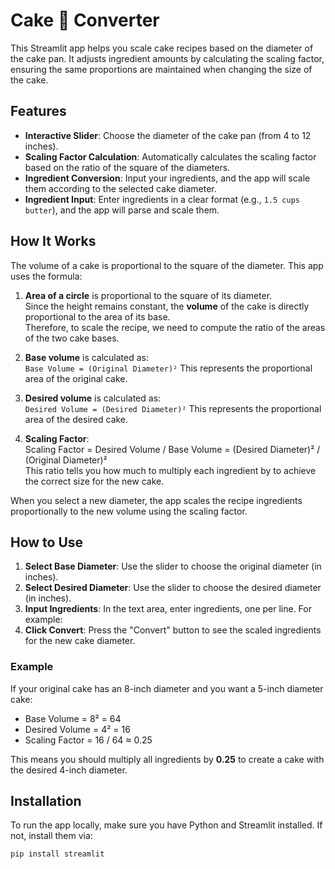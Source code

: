 # Cake 🍰 Converter

This Streamlit app helps you scale cake recipes based on the diameter of the cake pan. It adjusts ingredient amounts by calculating the scaling factor, ensuring the same proportions are maintained when changing the size of the cake.

## Features

- **Interactive Slider**: Choose the diameter of the cake pan (from 4 to 12 inches).
- **Scaling Factor Calculation**: Automatically calculates the scaling factor based on the ratio of the square of the diameters.
- **Ingredient Conversion**: Input your ingredients, and the app will scale them according to the selected cake diameter.
- **Ingredient Input**: Enter ingredients in a clear format (e.g., `1.5 cups butter`), and the app will parse and scale them.

## How It Works

The volume of a cake is proportional to the square of the diameter. This app uses the formula:

1. **Area of a circle** is proportional to the square of its diameter.  
   Since the height remains constant, the **volume** of the cake is directly proportional to the area of its base.  
   Therefore, to scale the recipe, we need to compute the ratio of the areas of the two cake bases.

2. **Base volume** is calculated as:  
   ```Base Volume = (Original Diameter)²```
   This represents the proportional area of the original cake.

3. **Desired volume** is calculated as:  
   ```Desired Volume = (Desired Diameter)²``` 
   This represents the proportional area of the desired cake.

4. **Scaling Factor**:  
   Scaling Factor = Desired Volume / Base Volume = (Desired Diameter)² / (Original Diameter)²  
   This ratio tells you how much to multiply each ingredient by to achieve the correct size for the new cake.

When you select a new diameter, the app scales the recipe ingredients proportionally to the new volume using the scaling factor.

## How to Use

1. **Select Base Diameter**: Use the slider to choose the original diameter (in inches).
2. **Select Desired Diameter**: Use the slider to choose the desired diameter (in inches).
3. **Input Ingredients**: In the text area, enter ingredients, one per line. For example:
4. **Click Convert**: Press the "Convert" button to see the scaled ingredients for the new cake diameter.

### Example
If your original cake has an 8-inch diameter and you want a 5-inch diameter cake:
- Base Volume = 8² = 64
- Desired Volume = 4² = 16
- Scaling Factor = 16 / 64 ≈ 0.25
  
This means you should multiply all ingredients by **0.25** to create a cake with the desired 4-inch diameter.

## Installation

To run the app locally, make sure you have Python and Streamlit installed. If not, install them via:

```bash
pip install streamlit
